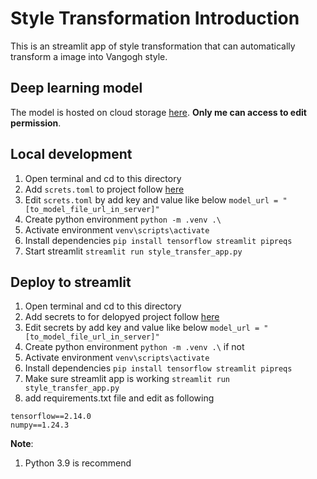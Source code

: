 # Style Transformation Introduction

This is an streamlit app of style transformation that
can automatically transform a image into Vangogh style.

## Deep learning model

The model is hosted on cloud storage [here](https://console.cloud.google.com/storage/browser?project=ml-models-413605&prefix=&forceOnBucketsSortingFiltering=true). **Only me can access to edit permission**.

## Local development

1. Open terminal and cd to this directory
2. Add `screts.toml` to project follow [here](https://blog.streamlit.io/secrets-in-sharing-apps/)
3. Edit `screts.toml` by add key and value like below
   `model_url = "[to_model_file_url_in_server]"`
4. Create python environment `python -m .venv .\`
5. Activate environment `venv\scripts\activate`
6. Install dependencies `pip install tensorflow streamlit pipreqs`
7. Start streamlit `streamlit run style_transfer_app.py`

## Deploy to streamlit

1. Open terminal and cd to this directory
2. Add secrets to for delopyed project follow [here](https://blog.streamlit.io/secrets-in-sharing-apps/)
3. Edit secrets by add key and value like below
   `model_url = "[to_model_file_url_in_server]"`
4. Create python environment `python -m .venv .\` if not
5. Activate environment `venv\scripts\activate`
6. Install dependencies `pip install tensorflow streamlit pipreqs`
7. Make sure streamlit app is working `streamlit run style_transfer_app.py`
8. add requirements.txt file and edit as following

```
tensorflow==2.14.0
numpy==1.24.3
```

**Note**:

1. Python 3.9 is recommend
